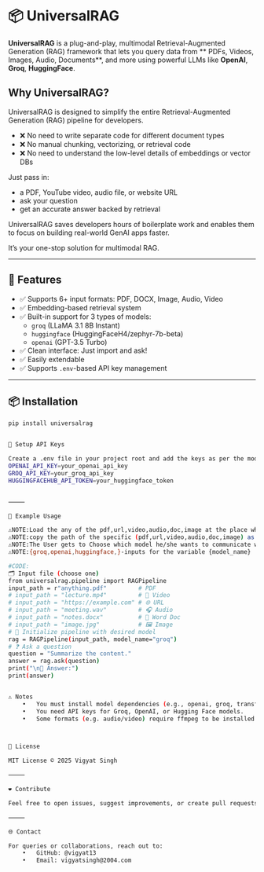 # 📦 UniversalRAG

**UniversalRAG** is a plug-and-play, multimodal Retrieval-Augmented Generation (RAG) framework that lets you query data from ** PDFs, Videos, Images, Audio, Documents**, and more using powerful LLMs like **OpenAI**, **Groq**, **HuggingFace**.




## Why UniversalRAG?

UniversalRAG is designed to simplify the entire Retrieval-Augmented Generation (RAG) pipeline for developers.

- ❌ No need to write separate code for different document types
- ❌ No manual chunking, vectorizing, or retrieval code
- ❌ No need to understand the low-level details of embeddings or vector DBs

Just pass in:
- a PDF, YouTube video, audio file, or website URL
- ask your question
- get an accurate answer backed by retrieval

UniversalRAG saves developers hours of boilerplate work and enables them to focus on building real-world GenAI apps faster.

It’s your one-stop solution for multimodal RAG.

---

## 🚀 Features

- ✅ Supports 6+ input formats: PDF, DOCX, Image, Audio, Video
- ✅ Embedding-based retrieval system
- ✅ Built-in support for 3 types of models:
  - `groq` (LLaMA 3.1 8B Instant)
  - `huggingface` (HuggingFaceH4/zephyr-7b-beta)
  - `openai` (GPT-3.5 Turbo)
- ✅ Clean interface: Just import and ask!
- ✅ Easily extendable
- ✅ Supports `.env`-based API key management

---

## 📦 Installation

```bash
pip install universalrag


🔐 Setup API Keys

Create a .env file in your project root and add the keys as per the model(s) you’re using:
OPENAI_API_KEY=your_openai_api_key
GROQ_API_KEY=your_groq_api_key
HUGGINGFACEHUB_API_TOKEN=your_huggingface_token


⸻

🧪 Example Usage

⚠️NOTE:Load the any of the pdf,url,video,audio,doc,image at the place where you are running this input file
⚠️NOTE:copy the path of the specific (pdf,url,video,audio,doc,image) as well in the {input_path}
⚠️NOTE:The User gets to Choose which model he/she wants to communicate with.
⚠️NOTE:{groq,openai,huggingface,}-inputs for the variable {model_name}

#CODE:
🗂️ Input file (choose one)
from universalrag.pipeline import RAGPipeline
input_path = r"anything.pdf"         # PDF                   
# input_path = "lecture.mp4"         # 🎥 Video
# input_path = "https://example.com" # 🌐 URL
# input_path = "meeting.wav"         # 🎧 Audio
# input_path = "notes.docx"          # 📃 Word Doc
# input_path = "image.jpg"           # 🖼️ Image
# 🤖 Initialize pipeline with desired model
rag = RAGPipeline(input_path, model_name="groq")  
# ❓ Ask a question
question = "Summarize the content."
answer = rag.ask(question)
print("\n🤖 Answer:")
print(answer)


⚠️ Notes
	•	You must install model dependencies (e.g., openai, groq, transformers, langchain) as per your use case.
	•	You need API keys for Groq, OpenAI, or Hugging Face models.
	•	Some formats (e.g. audio/video) require ffmpeg to be installed.



📃 License

MIT License © 2025 Vigyat Singh

⸻

❤️ Contribute

Feel free to open issues, suggest improvements, or create pull requests!

⸻

🌐 Contact

For queries or collaborations, reach out to:
	•	GitHub: @vigyat13
	•	Email: vigyatsingh@2004.com
